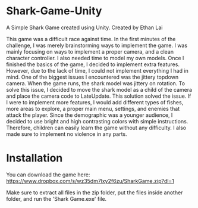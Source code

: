 # Shark-Game-Unity
A Simple Shark Game created using Unity. Created by Ethan Lai

This game was a difficult race against time. In the first minutes of the challenge, I was merely brainstorming ways to implement the game. I was mainly focusing on ways
to implement a proper camera, and a clean character controller. I also needed time to model my own models. Once I finished the basics of the game, I decided to implement
extra features. However, due to the lack of time, I could not implement everything I had in mind. One of the biggest issues I encountered was the jittery topdown camera.
When the game runs, the shark model was jittery on rotation. To solve this issue, I decided to move the shark model as a child of the camera and place the camera code
to LateUpdate. This solution solved the issue. If I were to implement more features, I would add different types of fishes, more areas to explore, a proper main menu,
settings, and enemies that attack the player. Since the demographic was a younger audience, I decided to use bright and high contrasting colors with simple instructions.
Therefore, children can easily learn the game without any difficulty. I also made sure to implement no violence in any parts.

# Installation
You can download the game here: https://www.dropbox.com/s/wz35dm7lxy2f6zu/SharkGame.zip?dl=1

Make sure to extract all files in the zip folder, put the files inside another folder, and run the 'Shark Game.exe' file.
